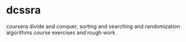 # dcssra
coursera divide and conquer, sorting and searching and randomization algorithms course exercises and rough work
